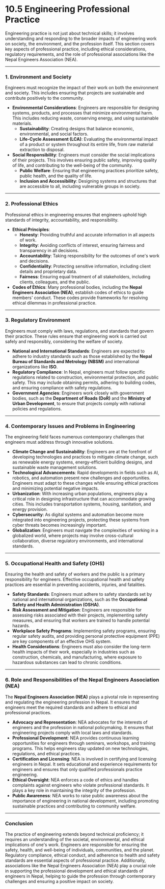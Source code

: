 # 10.5 Engineering Professional Practice

Engineering practice is not just about technical skills; it involves understanding and responding to the broader impacts of engineering work on society, the environment, and the profession itself. This section covers key aspects of professional practice, including ethical considerations, regulatory requirements, and the role of professional associations like the Nepal Engineers Association (NEA).

***

### **1. Environment and Society**

Engineers must recognize the impact of their work on both the environment and society. This includes ensuring that projects are sustainable and contribute positively to the community.

* **Environmental Considerations**: Engineers are responsible for designing systems, products, and processes that minimize environmental harm. This includes reducing waste, conserving energy, and using sustainable materials.
  * **Sustainability**: Creating designs that balance economic, environmental, and social factors.
  * **Life-Cycle Assessment (LCA)**: Evaluating the environmental impact of a product or system throughout its entire life, from raw material extraction to disposal.
* **Social Responsibility**: Engineers must consider the social implications of their projects. This involves ensuring public safety, improving quality of life, and contributing to the well-being of the community.
  * **Public Welfare**: Ensuring that engineering practices prioritize safety, public health, and the quality of life.
  * **Inclusion and Accessibility**: Designing systems and structures that are accessible to all, including vulnerable groups in society.

***

### **2. Professional Ethics**

Professional ethics in engineering ensures that engineers uphold high standards of integrity, accountability, and responsibility.

* **Ethical Principles**:
  * **Honesty**: Providing truthful and accurate information in all aspects of work.
  * **Integrity**: Avoiding conflicts of interest, ensuring fairness and transparency in all decisions.
  * **Accountability**: Taking responsibility for the outcomes of one's work and decisions.
  * **Confidentiality**: Protecting sensitive information, including client details and proprietary data.
  * **Fairness**: Ensuring equal treatment of all stakeholders, including clients, colleagues, and the public.
* **Codes of Ethics**: Many professional bodies, including the **Nepal Engineers Association (NEA)**, establish codes of ethics to guide members' conduct. These codes provide frameworks for resolving ethical dilemmas in professional practice.

***

### **3. Regulatory Environment**

Engineers must comply with laws, regulations, and standards that govern their practice. These rules ensure that engineering work is carried out safely and responsibly, considering the welfare of society.

* **National and International Standards**: Engineers are expected to adhere to industry standards such as those established by the **Nepal Bureau of Standards and Metrology (NBSM)** and international organizations like **ISO**.
* **Regulatory Compliance**: In Nepal, engineers must follow specific regulations related to construction, environmental protection, and public safety. This may include obtaining permits, adhering to building codes, and ensuring compliance with safety regulations.
* **Government Agencies**: Engineers work closely with government bodies, such as the **Department of Roads (DoR)** and the **Ministry of Urban Development**, to ensure that projects comply with national policies and regulations.

***

### **4. Contemporary Issues and Problems in Engineering**

The engineering field faces numerous contemporary challenges that engineers must address through innovative solutions.

* **Climate Change and Sustainability**: Engineers are at the forefront of developing technologies and practices to mitigate climate change, such as renewable energy systems, energy-efficient building designs, and sustainable waste management solutions.
* **Technological Advancements**: Rapid developments in fields such as AI, robotics, and automation present new challenges and opportunities. Engineers must adapt to these changes while ensuring ethical practices and minimizing potential negative impacts.
* **Urbanization**: With increasing urban populations, engineers play a critical role in designing infrastructure that can accommodate growing cities. This includes transportation systems, housing, sanitation, and energy provision.
* **Cybersecurity**: As digital systems and automation become more integrated into engineering projects, protecting these systems from cyber threats becomes increasingly important.
* **Globalization**: Engineers must navigate the complexities of working in a globalized world, where projects may involve cross-cultural collaboration, diverse regulatory environments, and international standards.

***

### **5. Occupational Health and Safety (OHS)**

Ensuring the health and safety of workers and the public is a primary responsibility for engineers. Effective occupational health and safety practices are essential in preventing accidents, injuries, and fatalities.

* **Safety Standards**: Engineers must adhere to safety standards set by national and international organizations, such as the **Occupational Safety and Health Administration (OSHA)**.
* **Risk Assessment and Mitigation**: Engineers are responsible for assessing risks associated with their projects, implementing safety measures, and ensuring that workers are trained to handle potential hazards.
* **Workplace Safety Programs**: Implementing safety programs, ensuring regular safety audits, and providing personal protective equipment (PPE) are key components of an effective OHS system.
* **Health Considerations**: Engineers must also consider the long-term health impacts of their work, especially in industries such as construction, chemicals, and manufacturing, where exposure to hazardous substances can lead to chronic conditions.

***

### **6. Role and Responsibilities of the Nepal Engineers Association (NEA)**

The **Nepal Engineers Association (NEA)** plays a pivotal role in representing and regulating the engineering profession in Nepal. It ensures that engineers meet the required standards and adhere to ethical and professional practices.

* **Advocacy and Representation**: NEA advocates for the interests of engineers and the profession in national policymaking. It ensures that engineering projects comply with local laws and standards.
* **Professional Development**: NEA provides continuous learning opportunities for engineers through seminars, workshops, and training programs. This helps engineers stay updated on new technologies, regulations, and ethical practices.
* **Certification and Licensing**: NEA is involved in certifying and licensing engineers in Nepal. It sets educational and experience requirements for engineers and ensures that only qualified professionals practice engineering.
* **Ethical Oversight**: NEA enforces a code of ethics and handles complaints against engineers who violate professional standards. It plays a key role in maintaining the integrity of the profession.
* **Public Awareness**: NEA works to raise public awareness about the importance of engineering in national development, including promoting sustainable practices and contributing to community welfare.

***

### **Conclusion**

The practice of engineering extends beyond technical proficiency; it requires an understanding of the societal, environmental, and ethical implications of one's work. Engineers are responsible for ensuring the safety, health, and well-being of individuals, communities, and the planet. Regulatory compliance, ethical conduct, and adherence to health and safety standards are essential aspects of professional practice. Additionally, associations like the Nepal Engineers Association (NEA) play a crucial role in supporting the professional development and ethical standards of engineers in Nepal, helping to guide the profession through contemporary challenges and ensuring a positive impact on society.
